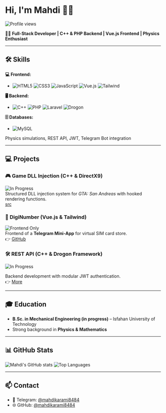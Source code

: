# Hi, I'm Mahdi 👋🤫

![Profile views](https://komarev.com/ghpvc/?username=mahdikarami8484&color=green)

👨‍💻 **Full-Stack Developer | C++ & PHP Backend | Vue.js Frontend | Physics Enthusiast**

---

## 🛠️ Skills

**💻 Frontend:**  
-  ![HTML5](https://img.shields.io/badge/HTML5-E34F26?style=flat&logo=html5&logoColor=white) 
![CSS3](https://img.shields.io/badge/CSS3-1572B6?style=flat&logo=css3&logoColor=white) 
![JavaScript](https://img.shields.io/badge/JS-F7DF1E?style=flat&logo=javascript&logoColor=black) 
![Vue.js](https://img.shields.io/badge/Vue.js-35495E?style=flat&logo=vue.js&logoColor=4FC08D) 
![Tailwind](https://img.shields.io/badge/Tailwind-06B6D4?style=flat&logo=tailwindcss&logoColor=white)

**🖥️ Backend:**  
-  ![C++](https://img.shields.io/badge/C++-00599C?style=flat&logo=c%2B%2B&logoColor=white) 
![PHP](https://img.shields.io/badge/PHP-777BB4?style=flat&logo=php&logoColor=white) 
![Laravel](https://img.shields.io/badge/Laravel-F05340?style=flat&logo=laravel&logoColor=white) 
![Drogon](https://img.shields.io/badge/Drogon-fff?style=flat&logo=redragon&logoColor=black)  

**🗄️ Databases:**  
-  ![MySQL](https://img.shields.io/badge/MySQL-4479A1?style=flat&logo=mysql&logoColor=white) 


Physics simulations, REST API, JWT, Telegram Bot integration

---

## 💻 Projects

### 🎮 **Game DLL Injection (C++ & DirectX9)**  
![In Progress](https://img.shields.io/badge/Status-In%20Progress-yellow)  
Structured DLL injection system for *GTA: San Andreas* with hooked rendering functions.  
 [src](https://github.com/mahdikarami8484/DoomDLL)

### 📱 **DigiNumber (Vue.js & Tailwind)**  
![Frontend Only](https://img.shields.io/badge/Status-Frontend%20Only-blue)  
Frontend of a **Telegram Mini-App** for virtual SIM card store.  
👉 [GitHub](https://github.com/mahdikarami8484/diginumber)

### 🛠️ **REST API (C++ & Drogon Framework)** 

![In Progress](https://img.shields.io/badge/Status-In%20Progress-yellow)  

Backend development with modular JWT authentication.  
👉 [More](https://github.com/mahdikarami8484/ModuWeb)

---

## 🎓 Education
- **B.Sc. in Mechanical Engineering (in progress)** – Isfahan University of Technology  
- Strong background in **Physics & Mathematics**  

---

## 📊 GitHub Stats
![Mahdi's GitHub stats](https://github-readme-stats.vercel.app/api?username=mahdikarami8484&show_icons=true&theme=dark)
![Top Languages](https://github-readme-stats.vercel.app/api/top-langs/?username=mahdikarami8484&layout=compact&theme=dark)

---

## 📫 Contact
- 📧 Telegram: [@mahdikarami8484](https://t.me/mahdikarami8484)  
- 🌐 GitHub: [@mahdikarami8484](https://github.com/mahdikarami8484)
